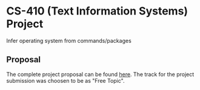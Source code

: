 # CS-410 (Text Information Systems) Project
Infer operating system from commands/packages

## Proposal

The complete project proposal can be found [here](./PROPOSAL.md). The track for the project submission was choosen to be as "Free Topic".
